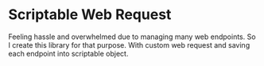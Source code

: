 # Scriptable Web Request
Feeling hassle and overwhelmed due to managing many web endpoints.
So I create this library for that purpose.
With custom web request and saving each endpoint into scriptable object.